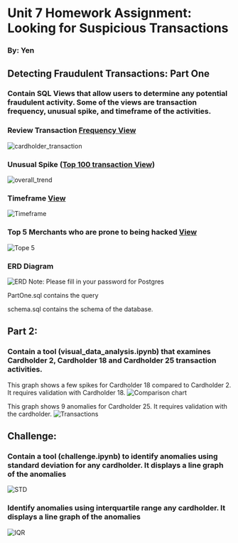 # Unit 7 Homework Assignment: Looking for Suspicious Transactions

### By: Yen


## Detecting Fraudulent Transactions: Part One
### Contain SQL Views that allow users to determine any potential fraudulent activity. Some of the views are transaction frequency, unusual spike, and timeframe of the activities.   

### Review Transaction [Frequency View](https://github.com/yenla9/LookforSupTran/blob/main/View_Count%20Transactions%20less%20than%20%242%20per%20cardholder.csv)
![cardholder_transaction](https://github.com/yenla9/LookforSupTran/blob/main/cardholder_transaction.GIF)


### Unusual Spike ([Top 100 transaction View](https://github.com/yenla9/LookforSupTran/blob/main/TOP%20100%20highest%20Transaction%20between%207am%20to%209am.csv))
![overall_trend](https://github.com/yenla9/LookforSupTran/blob/main/Top%20100%20Highest%20Transaction.GIF)

### Timeframe [View](https://github.com/yenla9/LookforSupTran/blob/main/Timeframe%20with%20higher%20number%20of%20transactions.csv)
![Timeframe](https://github.com/yenla9/LookforSupTran/blob/main/Timeframe.GIF)


### Top 5 Merchants who are prone to being hacked [View](https://github.com/yenla9/LookforSupTran/blob/main/Top%205%20Merchants%20prone%20to%20being%20hacked%20using%20small%20transaction.csv)

![Tope 5](https://github.com/yenla9/LookforSupTran/blob/main/top%205%20merchants.GIF)

### ERD Diagram
![ERD](https://github.com/yenla9/LookforSupTran/blob/main/ERD%20diagram.png)
Note: Please fill in your password for Postgres

PartOne.sql contains the query

schema.sql contains the schema of the database. 

## Part 2: 
### Contain a tool (visual_data_analysis.ipynb) that examines Cardholder 2, Cardholder 18 and Cardholder 25 transaction activities.

This graph shows a few spikes for Cardholder 18 compared to Cardholder 2. It requires validation with Cardholder 18.
![Comparison chart](https://github.com/yenla9/LookforSupTran/blob/main/2_18.GIF)

This graph shows 9 anomalies for Cardholder 25. It requires validation with the cardholder.
![Transactions](https://github.com/yenla9/LookforSupTran/blob/main/outliers%2025.GIF)


## Challenge: 
### Contain a tool (challenge.ipynb) to identify anomalies using standard deviation for any cardholder. It displays a line graph of the anomalies
![STD](https://github.com/yenla9/LookforSupTran/blob/main/STD.GIF)

### Identify anomalies using interquartile range any cardholder. It displays a line graph of the anomalies
![IQR](https://github.com/yenla9/LookforSupTran/blob/main/IQR.GIF)
